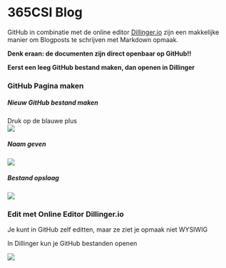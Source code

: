 # 365CSI Blog

GitHub in combinatie met de online editor [Dillinger.io](http://dillinger.io/) zijn een makkelijke manier om Blogposts te schrijven met Markdown opmaak.

**Denk eraan: de documenten zijn direct openbaar op GitHub!!**

**Eerst een leeg GitHub bestand maken, dan openen in Dillinger**

### GitHub Pagina maken
##### Nieuw GitHub bestand maken
Druk op de blauwe plus  
![](http://i.imgur.com/7n7aBc1.jpg)
##### Naam geven
![](http://i.imgur.com/e3ljII6.jpg)
##### Bestand opslaag
![](http://i.imgur.com/FQQPYGi.jpg)

### Edit met Online Editor Dillinger.io
Je kunt in GitHub zelf editten, maar ze ziet je opmaak niet WYSIWIG

In Dillinger kun je GitHub bestanden openen

![](http://i.imgur.com/cpIZQxW.jpg)
